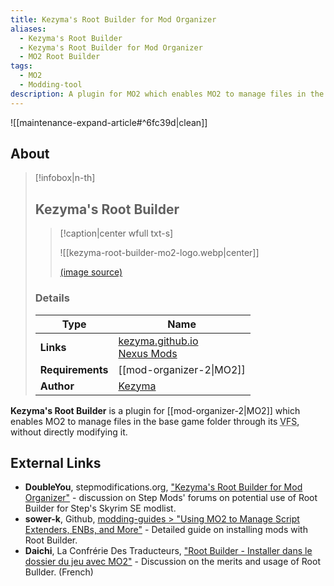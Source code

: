```yaml
---
title: Kezyma's Root Builder for Mod Organizer
aliases:
  - Kezyma's Root Builder
  - Kezyma's Root Builder for Mod Organizer
  - MO2 Root Builder
tags:
  - MO2
  - Modding-tool
description: A plugin for MO2 which enables MO2 to manage files in the base game folder through its VFS, without directly modifying it.
---
```


![[maintenance-expand-article#^6fc39d|clean]]

## About

> [!infobox|n-th]
> 
> ## Kezyma's Root Builder
> 
> > [!caption|center wfull txt-s]
> > 
> > ![[kezyma-root-builder-mo2-logo.webp|center]]
> > 
> > [(image source)](https://staticdelivery.nexusmods.com/mods/1704/images/31720/31720-1640621042-2144679620.png)
> 
> ### Details
> 
> | Type | Name |
> | --- | --- |
> | **Links** | [kezyma.github.io](https://kezyma.github.io/?p=rootbuilder)<br>[Nexus Mods](https://www.nexusmods.com/skyrimspecialedition/mods/31720) |
> | **Requirements** | [[mod-organizer-2\|MO2]] |
> | **Author** | [Kezyma](https://next.nexusmods.com/profile/Kezyma/about-me) |

**Kezyma's Root Builder** is a plugin for [[mod-organizer-2|MO2]] which enables MO2 to manage files in the base game folder through its <abbr title="Virtual file system">VFS</abbr>, without directly modifying it.

## External Links

- **DoubleYou**, stepmodifications.org, ["Kezyma's Root Builder for Mod Organizer"](https://stepmodifications.org/forum/topic/16581-kezymas-root-builder-for-mod-organizer/) - discussion on Step Mods' forums on potential use of Root Builder for Step's Skyrim SE modlist.
- **sower-k**, Github, [modding-guides > "Using MO2 to Manage Script Extenders, ENBs, and More"](https://github.com/sower-j/modding-guides/blob/main/mo2-rootbuilder.md) - Detailed guide on installing mods with Root Builder.
- **Daichi**, La Confrérie Des Traducteurs, ["Root Builder - Installer dans le dossier du jeu avec MO2"](https://www.confrerie-des-traducteurs.fr/forum/viewtopic.php?t=28852) - Discussion on the merits and usage of Root Bullder. (French)